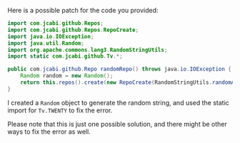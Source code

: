 Here is a possible patch for the code you provided:
```java
import com.jcabi.github.Repos;
import com.jcabi.github.Repos.RepoCreate;
import java.io.IOException;
import java.util.Random;
import org.apache.commons.lang3.RandomStringUtils;
import static com.jcabi.github.Tv.*;

public com.jcabi.github.Repo randomRepo() throws java.io.IOException {
    Random random = new Random();
    return this.repos().create(new RepoCreate(RandomStringUtils.randomAlphanumeric(TWENTY), true));
}
```
I created a `Random` object to generate the random string, and used the static import for `Tv.TWENTY` to fix the error.

Please note that this is just one possible solution, and there might be other ways to fix the error as well.